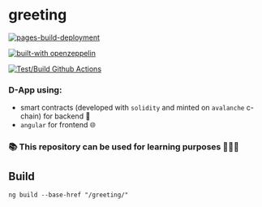 # greeting

[![pages-build-deployment](https://github.com/trendev/greeting/actions/workflows/pages/pages-build-deployment/badge.svg)](https://github.com/trendev/greeting/actions/workflows/pages/pages-build-deployment)

[![built-with openzeppelin](https://img.shields.io/badge/built%20with-OpenZeppelin-3677FF)](https://docs.openzeppelin.com/)

[![Test/Build Github Actions](https://github.com/trendev/greeting/actions/workflows/main.yml/badge.svg)](https://github.com/trendev/greeting/actions/workflows/main.yml)

### D-App using:
* smart contracts (developed with `solidity` and minted on `avalanche` c-chain) for backend 🤖
* `angular` for frontend 🌐

### 📚 This repository can be used for learning purposes 👨🏻‍💻

## Build 

```
ng build --base-href "/greeting/"
```
